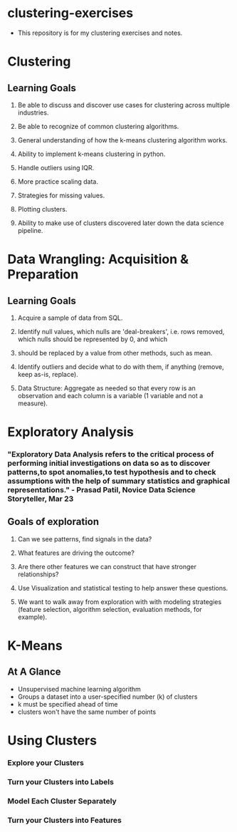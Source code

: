 # clustering-exercises

- This repository is for my clustering exercises and notes.

# Clustering

## Learning Goals

1. Be able to discuss and discover use cases for clustering across multiple industries.

2. Be able to recognize of common clustering algorithms.

3. General understanding of how the k-means clustering algorithm works.

4. Ability to implement k-means clustering in python.

5. Handle outliers using IQR.

6. More practice scaling data.

7. Strategies for missing values.

8. Plotting clusters.

9. Ability to make use of clusters discovered later down the data science pipeline.

# Data Wrangling: Acquisition & Preparation

## Learning Goals

1. Acquire a sample of data from SQL.

2. Identify null values, which nulls are 'deal-breakers', i.e. rows removed, which nulls should be represented by 0, and which 

3. should be replaced by a value from other methods, such as mean.

4. Identify outliers and decide what to do with them, if anything (remove, keep as-is, replace).

5. Data Structure: Aggregate as needed so that every row is an observation and each column is a variable (1 variable and not a measure).

# Exploratory Analysis

### "Exploratory Data Analysis refers to the critical process of performing initial investigations on data so as to discover patterns,to spot anomalies,to test hypothesis and to check assumptions with the help of summary statistics and graphical representations." - Prasad Patil, Novice Data Science Storyteller, Mar 23

## Goals of exploration

1. Can we see patterns, find signals in the data?

2. What features are driving the outcome?

3. Are there other features we can construct that have stronger relationships?

4. Use Visualization and statistical testing to help answer these questions.

5. We want to walk away from exploration with with modeling strategies (feature selection, algorithm selection, evaluation methods, for example).

# K-Means

## At A Glance

- Unsupervised machine learning algorithm
- Groups a dataset into a user-specified number (k) of clusters
- k must be specified ahead of time
- clusters won't have the same number of points

# Using Clusters

### Explore your Clusters

### Turn your Clusters into Labels

### Model Each Cluster Separately

### Turn your Clusters into Features